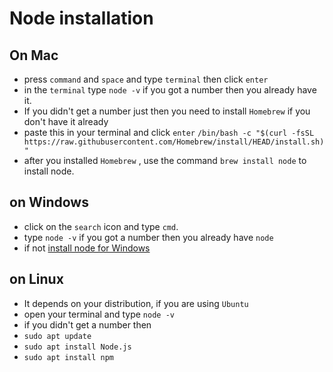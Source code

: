 # Node installation

## On Mac

- press `command` and `space` and type `terminal` then click `enter`
- in the `terminal` type `node -v` if you got a number then you already have it.
- If you didn't get a number just then you need to install `Homebrew` if you
  don't have it already
- paste this in your terminal and click `enter`
  `/bin/bash -c "$(curl -fsSL https://raw.githubusercontent.com/Homebrew/install/HEAD/install.sh)"`
- after you installed `Homebrew` , use the command `brew install node` to
  install node.

## on Windows

- click on the `search` icon and type `cmd`.
- type `node -v` if you got a number then you already have `node`
- if not [install node for Windows](https://nodejs.org/en/download)

## on Linux

- It depends on your distribution, if you are using `Ubuntu`
- open your terminal and type `node -v`
- if you didn't get a number then
- `sudo apt update`
- `sudo apt install Node.js`
- `sudo apt install npm`
